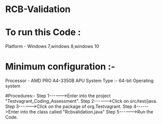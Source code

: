 # RCB-Validation
# To run this Code :
Platform - Windows 7,windows 8,windows 10

# Minimum configuration :-
Processor - AMD PRO A4-3350B APU
System Type :-   64-bit Operating system




#Procedures:-
Step 1------>Enter into the project "Testvagrant_Coding_Assessment".
Step 2------>Click on src/test/java.
Step 3------>Click on the package of org.Testvagrant.
Step 4------>Enter into the class called "Rcbvalidation.java"
Step 5------>Run the Code.
